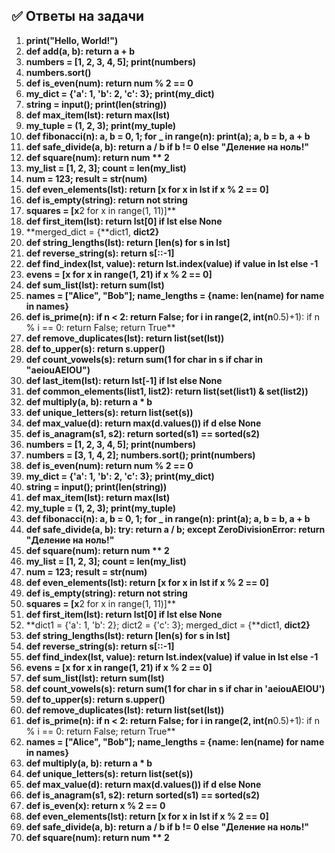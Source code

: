 ## ✅ Ответы на задачи

1. **print("Hello, World!")**
2. **def add(a, b): return a + b**
3. **numbers = [1, 2, 3, 4, 5]; print(numbers)**
4. **numbers.sort()**
5. **def is_even(num): return num % 2 == 0**
6. **my_dict = {'a': 1, 'b': 2, 'c': 3}; print(my_dict)**
7. **string = input(); print(len(string))**
8. **def max_item(lst): return max(lst)**
9. **my_tuple = (1, 2, 3); print(my_tuple)**
10. **def fibonacci(n): a, b = 0, 1; for _ in range(n): print(a); a, b = b, a + b**
11. **def safe_divide(a, b): return a / b if b != 0 else "Деление на ноль!"**
12. **def square(num): return num ** 2**
13. **my_list = [1, 2, 3]; count = len(my_list)**
14. **num = 123; result = str(num)**
15. **def even_elements(lst): return [x for x in lst if x % 2 == 0]**
16. **def is_empty(string): return not string**
17. **squares = [x**2 for x in range(1, 11)]**
18. **def first_item(lst): return lst[0] if lst else None**
19. **merged_dict = {**dict1, **dict2}**
20. **def string_lengths(lst): return [len(s) for s in lst]**
21. **def reverse_string(s): return s[::-1]**
22. **def find_index(lst, value): return lst.index(value) if value in lst else -1**
23. **evens = [x for x in range(1, 21) if x % 2 == 0]**
24. **def sum_list(lst): return sum(lst)**
25. **names = ["Alice", "Bob"]; name_lengths = {name: len(name) for name in names}**
26. **def is_prime(n): if n < 2: return False; for i in range(2, int(n**0.5)+1): if n % i == 0: return False; return True**
27. **def remove_duplicates(lst): return list(set(lst))**
28. **def to_upper(s): return s.upper()**
29. **def count_vowels(s): return sum(1 for char in s if char in "aeiouAEIOU")**
30. **def last_item(lst): return lst[-1] if lst else None**
31. **def common_elements(list1, list2): return list(set(list1) & set(list2))**
32. **def multiply(a, b): return a * b**
33. **def unique_letters(s): return list(set(s))**
34. **def max_value(d): return max(d.values()) if d else None**
35. **def is_anagram(s1, s2): return sorted(s1) == sorted(s2)**
36. **numbers = [1, 2, 3, 4, 5]; print(numbers)**
37. **numbers = [3, 1, 4, 2]; numbers.sort(); print(numbers)**
38. **def is_even(num): return num % 2 == 0**
39. **my_dict = {'a': 1, 'b': 2, 'c': 3}; print(my_dict)**
40. **string = input(); print(len(string))**
41. **def max_item(lst): return max(lst)**
42. **my_tuple = (1, 2, 3); print(my_tuple)**
43. **def fibonacci(n): a, b = 0, 1; for _ in range(n): print(a); a, b = b, a + b**
44. **def safe_divide(a, b): try: return a / b; except ZeroDivisionError: return "Деление на ноль!"**
45. **def square(num): return num ** 2**
46. **my_list = [1, 2, 3]; count = len(my_list)**
47. **num = 123; result = str(num)**
48. **def even_elements(lst): return [x for x in lst if x % 2 == 0]**
49. **def is_empty(string): return not string**
50. **squares = [x**2 for x in range(1, 11)]**
51. **def first_item(lst): return lst[0] if lst else None**
52. **dict1 = {'a': 1, 'b': 2}; dict2 = {'c': 3}; merged_dict = {**dict1, **dict2}**
53. **def string_lengths(lst): return [len(s) for s in lst]**
54. **def reverse_string(s): return s[::-1]**
55. **def find_index(lst, value): return lst.index(value) if value in lst else -1**
56. **evens = [x for x in range(1, 21) if x % 2 == 0]**
57. **def sum_list(lst): return sum(lst)**
58. **def count_vowels(s): return sum(1 for char in s if char in 'aeiouAEIOU')**
59. **def to_upper(s): return s.upper()**
60. **def remove_duplicates(lst): return list(set(lst))**
61. **def is_prime(n): if n < 2: return False; for i in range(2, int(n**0.5)+1): if n % i == 0: return False; return True**
62. **names = ["Alice", "Bob"]; name_lengths = {name: len(name) for name in names}**
63. **def multiply(a, b): return a * b**
64. **def unique_letters(s): return list(set(s))**
65. **def max_value(d): return max(d.values()) if d else None**
66. **def is_anagram(s1, s2): return sorted(s1) == sorted(s2)**
67. **def is_even(x): return x % 2 == 0**
68. **def even_elements(lst): return [x for x in lst if x % 2 == 0]**
69. **def safe_divide(a, b): return a / b if b != 0 else "Деление на ноль!"**
70. **def square(num): return num ** 2**
